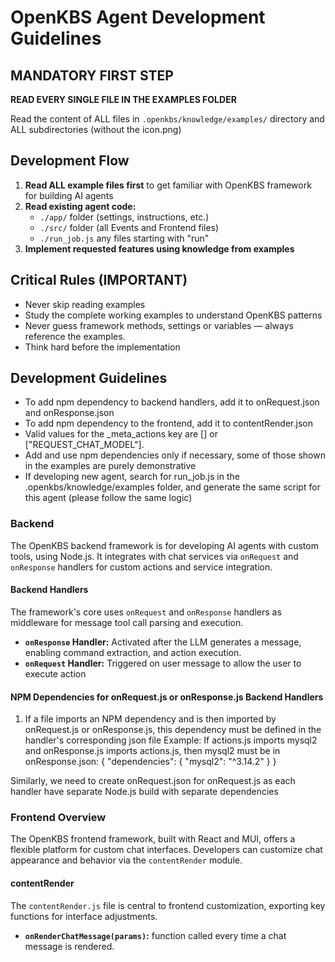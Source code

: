 # OpenKBS Agent Development Guidelines

## MANDATORY FIRST STEP
**READ EVERY SINGLE FILE IN THE EXAMPLES FOLDER**

Read the content of ALL files in `.openkbs/knowledge/examples/` directory and ALL subdirectories (without the icon.png)

## Development Flow

1. **Read ALL example files first** to get familiar with OpenKBS framework for building AI agents
2. **Read existing agent code:**
   - `./app/` folder (settings, instructions, etc.)
   - `./src/` folder (all Events and Frontend files)
   - `./run_job.js` any files starting with "run"
3. **Implement requested features using knowledge from examples**


## **Critical** Rules (**IMPORTANT**)
- Never skip reading examples
- Study the complete working examples to understand OpenKBS patterns
- Never guess framework methods, settings or variables — always reference the examples.
- Think hard before the implementation

## Development Guidelines
- To add npm dependency to backend handlers, add it to onRequest.json and onResponse.json
- To add npm dependency to the frontend, add it to contentRender.json
- Valid values for the _meta_actions key are [] or ["REQUEST_CHAT_MODEL"].
- Add and use npm dependencies only if necessary, some of those shown in the examples are purely demonstrative
- If developing new agent, search for run_job.js in the .openkbs/knowledge/examples folder, and generate the same script for this agent (please follow the same logic)

### Backend
The OpenKBS backend framework is for developing AI agents with custom tools, using Node.js. It integrates with chat services via `onRequest` and `onResponse` handlers for custom actions and service integration.

#### Backend Handlers
The framework's core uses `onRequest` and `onResponse` handlers as middleware for message tool call parsing and execution.
- **`onResponse` Handler:** Activated after the LLM generates a message, enabling command extraction, and action execution.
- **`onRequest` Handler:** Triggered on user message to allow the user to execute action

#### NPM Dependencies for onRequest.js or onResponse.js Backend Handlers
1. If a file imports an NPM dependency and is then imported by onRequest.js or onResponse.js, this dependency must be defined in the handler's corresponding json file
Example: If actions.js imports mysql2 and onResponse.js imports actions.js, then mysql2 must be in onResponse.json:
{
   "dependencies": {
      "mysql2": "^3.14.2"
   }
}

Similarly, we need to create onRequest.json for onRequest.js as each handler have separate Node.js build with separate dependencies


### Frontend Overview
The OpenKBS frontend framework, built with React and MUI, offers a flexible platform for custom chat interfaces. Developers can customize chat appearance and behavior via the `contentRender` module.

#### contentRender
The `contentRender.js` file is central to frontend customization, exporting key functions for interface adjustments.
- **`onRenderChatMessage(params)`:** function called every time a chat message is rendered.

